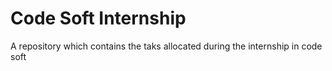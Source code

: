 # Code Soft Internship 
A repository which contains the taks allocated during the internship in code soft 



